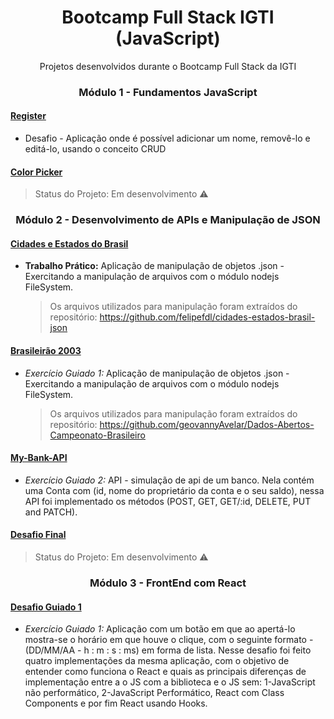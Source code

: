 <div align="center">
  <h1>
    Bootcamp Full Stack IGTI (JavaScript)
  </h1>
  <p>
    Projetos desenvolvidos durante o Bootcamp Full Stack da IGTI
  </p>
</div>

<!-- módulo 1 -->

<h3 align="center"> Módulo 1 - Fundamentos JavaScript </h3>

#### [Register](https://jguilhermecoelho.github.io/Bootcamp-Full-Stack-IGTI/modulo1/register/)

- Desafio - Aplicação onde é possível adicionar um nome, removê-lo e editá-lo, usando o conceito CRUD

#### [Color Picker](#)

> Status do Projeto: Em desenvolvimento :warning:

<!-- modulo 1 -->

<!-- módulo 2 -->

<h3 align="center">Módulo 2 - Desenvolvimento de APIs e Manipulação de JSON</h3>

#### [Cidades e Estados do Brasil](https://github.com/JGuilhermeCoelho/Bootcamp-Full-Stack-IGTI/tree/master/modulo2/cities-and-states-of-brazil)

- **Trabalho Prático:** Aplicação de manipulação de objetos .json - Exercitando a manipulação de arquivos com o módulo nodejs FileSystem.
  > Os arquivos utilizados para manipulação foram extraídos do repositório: https://github.com/felipefdl/cidades-estados-brasil-json

#### [Brasileirão 2003](https://github.com/JGuilhermeCoelho/Bootcamp-Full-Stack-IGTI/tree/master/modulo2/brasileirao2003)

- _Exercício Guiado 1:_ Aplicação de manipulação de objetos .json - Exercitando a manipulação de arquivos com o módulo nodejs FileSystem.
  > Os arquivos utilizados para manipulação foram extraídos do repositório: https://github.com/geovannyAvelar/Dados-Abertos-Campeonato-Brasileiro

#### [My-Bank-API](https://github.com/JGuilhermeCoelho/Bootcamp-Full-Stack-IGTI/tree/master/modulo2/my-bank-api)

- _Exercício Guiado 2:_ API - simulação de api de um banco. Nela contém uma Conta com (id, nome do proprietário da conta e o seu saldo), nessa API foi implementado os métodos (POST, GET, GET/:id, DELETE, PUT and PATCH).

#### [Desafio Final](#)

> Status do Projeto: Em desenvolvimento :warning:

<!-- modulo 2 -->

<!-- modulo 3 -->
<h3 align="center">Módulo 3 - FrontEnd com React</h3>

#### [Desafio Guiado 1](https://github.com/JGuilhermeCoelho/Bootcamp-Full-Stack-IGTI/tree/master/modulo3/desafio1)

- _Exercício Guiado 1:_ Aplicação com um botão em que ao apertá-lo mostra-se o horário em que houve o clique, com o seguinte formato - (DD/MM/AA - h : m : s : ms) em forma de lista. Nesse desafio foi feito quatro implementações da mesma aplicação, com o objetivo de entender como funciona o React e quais as principais diferenças de implementação entre a o JS com a biblioteca e o JS sem: 1-JavaScript não performático, 2-JavaScript Performático, React com Class Components e por fim React usando Hooks.

<!-- modulo 3 -->
